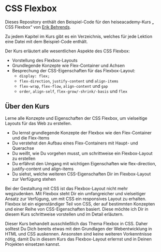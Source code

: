 # CSS Flexbox

Dieses Repository enthält den Beispiel-Code für den heiseacademy-Kurs „
CSS Flexbox“ von [Erik Behrends](https://behrends.io).

Zu jedem Kapitel im Kurs gibt es ein Verzeichnis, welches für jede Lektion eine Datei mit dem Beispiel-Code enthält.

Der Kurs erläutert alle wesentlichen Aspekte des CSS Flexbox:

- Vorstellung des Flexbox-Layouts
- Grundlegende Konzepte wie Flex-Container und Achsen
- Besprechung der CSS-Eigenschaften für das Flexbox-Layout:
  - `display: flex;`
  - `flex-direction`, `justify-content` und `align-items`
  - `flex-wrap`, `flex-flow`, `align-content` und `gap`
  - `order`, `align-self`, `flex-grow/-shrink/-basis` und `flex`

## Über den Kurs

Lerne alle Konzepte und Eigenschaften der CSS Flexbox, um vielseitige Layouts für das Web zu erstellen.

- Du lernst grundlegende Konzepte der Flexbox wie den Flex-Container und die Flex-Items
- Du verstehst den Aufbau eines Flex-Containers mit Haupt- und Querachse
- Du weißt, wie Du vorgehen musst, um schrittweise ein Flexbox-Layout zu erstellen 
- Du erfährst den Umgang mit wichtigen Eigenschaften wie flex-direction, justify-content und align-items
- Du siehst, welche weiteren CSS-Eigenschaften Dir im Flexbox-Layout zur Verfügung stehen

Bei der Gestaltung mit CSS ist das Flexbox-Layout nicht mehr wegzudenken. Mit Flexbox steht Dir ein umfangreicher und vielseitiger Ansatz zur Verfügung, um mit CSS ein responsives Layout zu erhalten. Flexbox ist ein eigenständiger Teil von CSS, der auf bestimmten Konzepten und einer Reihe von CSS-Eigenschaften basiert. Diese möchte ich Dir in diesem Kurs schrittweise vorstellen und im Detail erläutern. 

Dieser Kurs behandelt ausschließlich das Thema Flexbox in CSS. Daher solltest Du Dich bereits etwas mit den Grundlagen der Webentwicklung in HTML und CSS auskennen. Ansonsten sind keine weiteren Vorkenntnisse nötig, damit Du in diesem Kurs das Flexbox-Layout erlernst und in Deinen Projekten einsetzen kannst.


